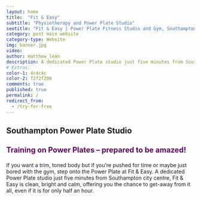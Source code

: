 ```yaml
---
layout: home
title:  "Fit & Easy"
subtitle: "Physiotherapy and Power Plate Studio"
seotitle: "Fit & Easy | Power Plate Fitness Studio and Gym, Southampton"
category: post main website 
category-type: Website
img: banner.jpg
video: 
author: matthew_lean
description: A dedicated Power Plate studio just five minutes from Southampton city centre, Fit & Easy is clean, bright and calm, offering you the chance to get-away from it all, even if it is for only half an hour. 
# Extras.
color-1: 4c4c4c
color-2: f2f2f200
comments: true
published: true
permalink: /
redirect_from:
  - /try-for-free
---
```


## Southampton Power Plate Studio

<h3 style="color: #5c015e;font-size:1.4em">Training on Power Plates – prepared to be amazed!
</h3>

If you want a trim, toned body but if you’re pushed for time or maybe just bored with the gym, step onto the Power Plate at Fit & Easy. A dedicated Power Plate studio just five minutes from Southampton city centre, Fit & Easy is clean, bright and calm, offering you the chance to get-away from it all, even if it is for only half an hour.



